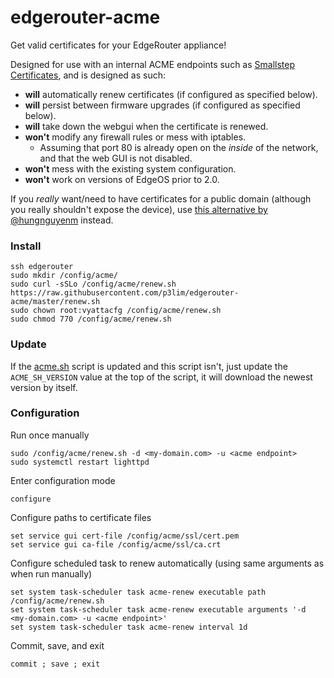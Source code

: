 # edgerouter-acme

Get valid certificates for your EdgeRouter appliance!

Designed for use with an internal ACME endpoints such as [Smallstep Certificates](https://github.com/smallstep/certificates), and is designed as such:

- **will** automatically renew certificates (if configured as specified below).
- **will** persist between firmware upgrades (if configured as specified below).
- **will** take down the webgui when the certificate is renewed.
- **won't** modify any firewall rules or mess with iptables.
	- Assuming that port 80 is already open on the _inside_ of the network, and that the web GUI is not disabled.
- **won't** mess with the existing system configuration.
- **won't** work on versions of EdgeOS prior to 2.0.

If you _really_ want/need to have certificates for a public domain (although you really shouldn't expose the device), use [this alternative by @hungnguyenm](https://github.com/hungnguyenm/edgemax-acme) instead.

### Install

	ssh edgerouter
	sudo mkdir /config/acme/
	sudo curl -sSLo /config/acme/renew.sh https://raw.githubusercontent.com/p3lim/edgerouter-acme/master/renew.sh
	sudo chown root:vyattacfg /config/acme/renew.sh
	sudo chmod 770 /config/acme/renew.sh

### Update

If the [acme.sh](https://github.com/acmesh-official/acme.sh/releases) script is updated and this script isn't, just update the `ACME_SH_VERSION` value at the top of the script, it will download the newest version by itself.

### Configuration

Run once manually

	sudo /config/acme/renew.sh -d <my-domain.com> -u <acme endpoint>
	sudo systemctl restart lighttpd

Enter configuration mode

	configure

Configure paths to certificate files

	set service gui cert-file /config/acme/ssl/cert.pem
	set service gui ca-file /config/acme/ssl/ca.crt

Configure scheduled task to renew automatically (using same arguments as when run manually)

	set system task-scheduler task acme-renew executable path /config/acme/renew.sh
	set system task-scheduler task acme-renew executable arguments '-d <my-domain.com> -u <acme endpoint>'
	set system task-scheduler task acme-renew interval 1d

Commit, save, and exit

	commit ; save ; exit
